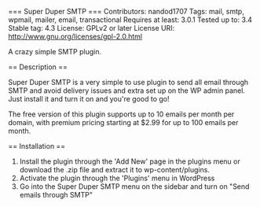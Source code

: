 === Super Duper SMTP ===
Contributors: nandod1707
Tags: mail, smtp, wpmail, mailer, email, transactional
Requires at least: 3.0.1
Tested up to: 3.4
Stable tag: 4.3
License: GPLv2 or later
License URI: http://www.gnu.org/licenses/gpl-2.0.html

A crazy simple SMTP plugin.

== Description ==

Super Duper SMTP is a very simple to use plugin to send all email through SMTP and avoid delivery issues and extra set up on the WP admin panel. Just install it and turn it on and you're good to go!

The free version of this plugin supports up to 10 emails per month per domain, with premium pricing starting at $2.99 for up to 100 emails per month.

== Installation ==

1. Install the plugin through the 'Add New' page in the plugins menu or download the .zip file and extract it to wp-content/plugins.
2. Activate the plugin through the 'Plugins' menu in WordPress
3. Go into the Super Duper SMTP menu on the sidebar and turn on "Send emails through SMTP"
